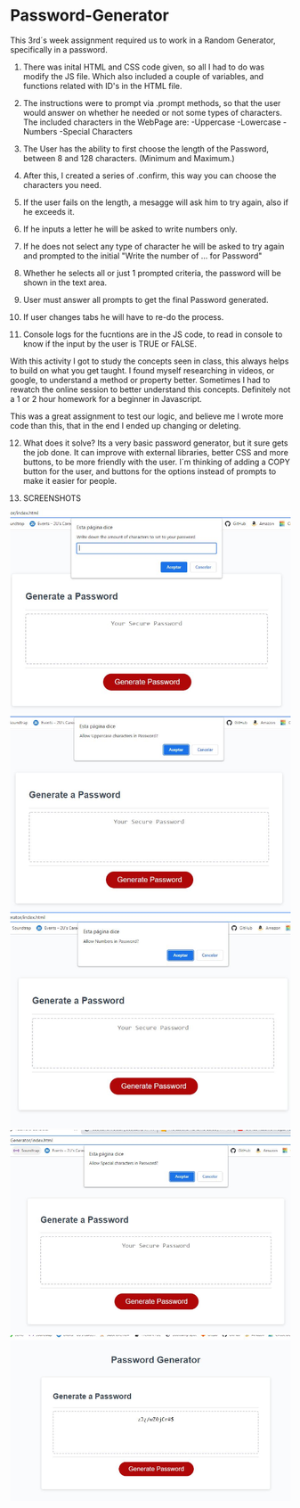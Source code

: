 # Password-Generator

This 3rd´s week assignment required us to work in a Random Generator, specifically in a password. 

1. There was inital HTML and CSS code given, so all I had to do was modify the JS file. Which also included a couple of variables, 
and functions related with ID's in the HTML file. 

2. The instructions were to prompt via .prompt methods, so that the user would answer on whether he needed or not some types of characters.
The included characters in the WebPage are:
    -Uppercase
    -Lowercase
    -Numbers
    -Special Characters

3. The User has the ability to first choose the length of the Password, between 8 and 128 characters. (Minimum and Maximum.)
4. After this, I created a series of .confirm, this way you can choose the characters you need.
5. If the user fails on the length, a mesagge will ask him to try again, also if he exceeds it. 
6. If he inputs a letter he will be asked to write numbers only. 
7. If he does not select any type of character he will be asked to try again and prompted to the initial "Write the number of ... for Password"
8. Whether he selects all or just 1 prompted criteria, the password will be shown in the text area. 
9. User must answer all prompts to get the final Password generated. 
10. If user changes tabs he will have to re-do the process.

11. Console logs for the fucntions are in the JS code, to read in console to know if the input by the user is TRUE or FALSE. 

With this activity I got to study the concepts seen in class, this always helps to build on what you get taught. I found myself researching
in videos, or google, to understand a method or property better. Sometimes I had to rewatch the online session to better understand this concepts. Definitely not a 1 or 2 hour homework for a beginner in Javascript. 

This was a great assignment to test our logic, and believe me I wrote more code than this, that in the end I ended up changing or deleting. 

12. What does it solve?
Its a very basic password generator, but it sure gets the job done. It can improve with external libraries, better CSS and more buttons, to be more friendly with the user. I´m thinking of adding a COPY button for the user, and buttons for the options instead of prompts to make it easier for people. 


13. SCREENSHOTS

![Initial Prompt to enter amount of characters](images/SS1.jpg)
![If user allows UpperCase in confirm prompt](images/SS2.jpg)
![If user allows numbers in confirm prompt](images/SS3.jpg)
![If user allows Special Characters in confirm prompt](images/SS4.jpg)
![Final Password choosing all of the prompted criteria](images/SS5.jpg)
